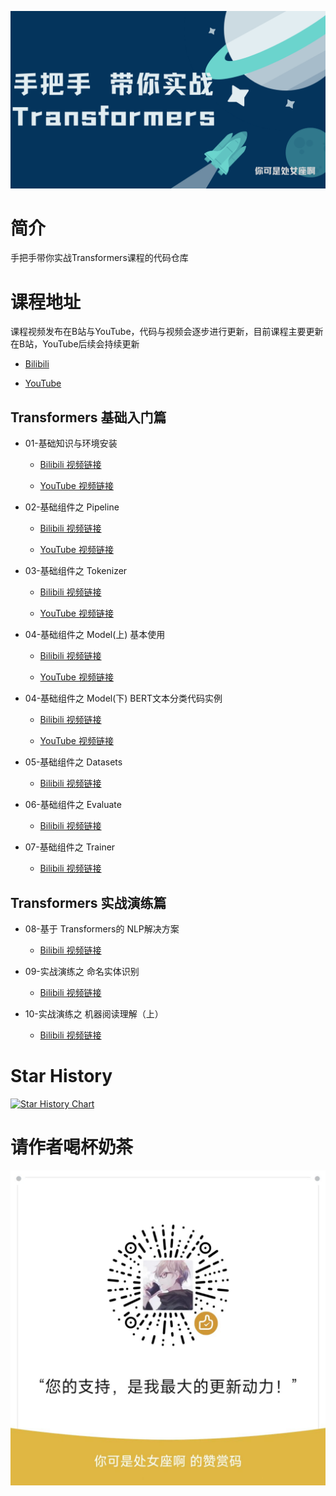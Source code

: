 ![手把手带你实战Transformers](./imgs/1.png)

# 简介

手把手带你实战Transformers课程的代码仓库

# 课程地址

课程视频发布在B站与YouTube，代码与视频会逐步进行更新，目前课程主要更新在B站，YouTube后续会持续更新

- [Bilibili](https://www.bilibili.com/video/BV1ma4y1g791)

- [YouTube](https://www.youtube.com/@lunatic-zzz)

## Transformers 基础入门篇

- 01-基础知识与环境安装 

   - [Bilibili 视频链接](https://www.bilibili.com/video/BV1ma4y1g791) 
   
   - [YouTube 视频链接](https://www.youtube.com/watch?v=ddCfxkCh-O8)

- 02-基础组件之 Pipeline

   - [Bilibili 视频链接](https://www.bilibili.com/video/BV1ta4y1g7bq)

   - [YouTube 视频链接](https://www.youtube.com/watch?v=Xeu3qFTP9qY&t=7s)

- 03-基础组件之 Tokenizer

   - [Bilibili 视频链接](https://www.bilibili.com/video/BV1NX4y1177c)

   - [YouTube 视频链接](https://www.youtube.com/watch?v=G4JmQu-VWrU)

- 04-基础组件之 Model(上) 基本使用

   - [Bilibili 视频链接](https://www.bilibili.com/video/BV1KM4y1q7Js/)

   - [YouTube 视频链接](https://www.youtube.com/watch?v=xK-6VcLqa94)

- 04-基础组件之 Model(下) BERT文本分类代码实例

   - [Bilibili 视频链接](https://www.bilibili.com/video/BV18T411t7h6/)

   - [YouTube 视频链接](https://www.youtube.com/watch?v=nkwOQQDCDvc)

- 05-基础组件之 Datasets

   - [Bilibili 视频链接](https://www.bilibili.com/video/BV1Ph4y1b76w/)

- 06-基础组件之 Evaluate

   - [Bilibili 视频链接](https://www.bilibili.com/video/BV1uk4y1W7tK/)

- 07-基础组件之 Trainer

   - [Bilibili 视频链接](https://www.bilibili.com/video/BV1KX4y1a7Jk/)

## Transformers 实战演练篇

- 08-基于 Transformers的 NLP解决方案

   - [Bilibili 视频链接](https://www.bilibili.com/video/BV18N411C71F/)

- 09-实战演练之 命名实体识别
   
   - [Bilibili 视频链接](https://www.bilibili.com/video/BV1gW4y197CT/)

- 10-实战演练之 机器阅读理解（上）
   
   - [Bilibili 视频链接](https://www.bilibili.com/video/BV1rs4y1k7FX/)


# Star History

[![Star History Chart](https://api.star-history.com/svg?repos=zyds/transformers-code&type=Date)](https://star-history.com/#zyds/transformers-code&Date)


# 请作者喝杯奶茶

![](./imgs/wx.jpg)